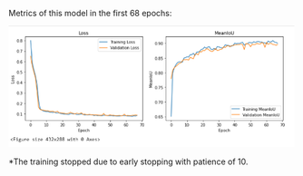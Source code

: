 
Metrics of this model in the first 68 epochs:

![metrics](https://github.com/RePAIRProject/fragment-restoration/blob/main/UNET/Model_to_detect_3_classes_simplified_HSV_150epoch/metrics.png)

*The training stopped due to early stopping with patience of 10.
